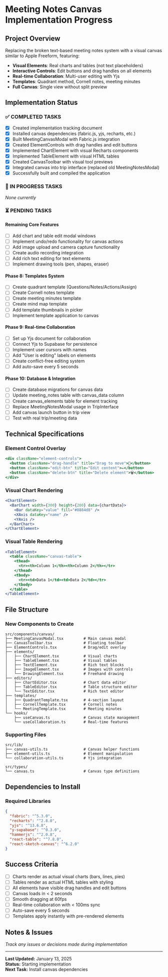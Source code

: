 # Meeting Notes Canvas Implementation Progress

## Project Overview
Replacing the broken text-based meeting notes system with a visual canvas similar to Apple Freeform, featuring:
- **Visual Elements**: Real charts and tables (not text placeholders)
- **Interactive Controls**: Edit buttons and drag handles on all elements
- **Real-time Collaboration**: Multi-user editing with Yjs
- **Templates**: Quadrant method, Cornell notes, meeting minutes
- **Full Canvas**: Single view without split preview

## Implementation Status

### ✅ COMPLETED TASKS
- [x] Created implementation tracking document
- [x] Installed canvas dependencies (fabric.js, yjs, recharts, etc.)
- [x] Built MeetingCanvasModal with Fabric.js integration
- [x] Created ElementControls with drag handles and edit buttons
- [x] Implemented ChartElement with visual Recharts components
- [x] Implemented TableElement with visual HTML tables
- [x] Created CanvasToolbar with visual tool previews
- [x] Integrated canvas into trip interface (replaced old MeetingNotesModal)
- [x] Successfully built and compiled the application

### 🚧 IN PROGRESS TASKS
*None currently*

### ⏳ PENDING TASKS

#### Remaining Core Features
- [ ] Add chart and table edit modal windows
- [ ] Implement undo/redo functionality for canvas actions
- [ ] Add image upload and camera capture functionality
- [ ] Create audio recording integration
- [ ] Add rich text editing for text elements
- [ ] Implement drawing tools (pen, shapes, eraser)

#### Phase 8: Templates System
- [ ] Create quadrant template (Questions/Notes/Actions/Assign)
- [ ] Create Cornell notes template  
- [ ] Create meeting minutes template
- [ ] Create mind map template
- [ ] Add template thumbnails in picker
- [ ] Implement template application to canvas

#### Phase 9: Real-time Collaboration
- [ ] Set up Yjs document for collaboration
- [ ] Connect Yjs to Supabase for persistence
- [ ] Implement user cursors with names
- [ ] Add "User is editing" labels on elements
- [ ] Create conflict-free editing system
- [ ] Add auto-save every 5 seconds

#### Phase 10: Database & Integration
- [ ] Create database migrations for canvas data
- [ ] Update meeting_notes table with canvas_data column
- [ ] Create canvas_elements table for element tracking
- [ ] Replace MeetingNotesModal usage in TripInterface
- [ ] Add canvas launch button in trip view
- [ ] Test with real trip/meeting data

## Technical Specifications

### Element Control Overlay
```jsx
<div className="element-controls">
  <button className="drag-handle" title="Drag to move">🤚</button>
  <button className="edit-btn" title="Edit content">✏️</button>
  <button className="delete-btn" title="Delete element">🗑️</button>
</div>
```

### Visual Chart Rendering
```jsx
<ChartElement>
  <BarChart width={300} height={200} data={chartData}>
    <Bar dataKey="value" fill="#8884d8" />
    <XAxis dataKey="name" />
    <YAxis />
  </BarChart>
</ChartElement>
```

### Visual Table Rendering
```jsx
<TableElement>
  <table className="canvas-table">
    <thead>
      <tr><th>Column 1</th><th>Column 2</th></tr>
    </thead>
    <tbody>
      <tr><td>Data 1</td><td>Data 2</td></tr>
    </tbody>
  </table>
</TableElement>
```

## File Structure

### New Components to Create
```
src/components/canvas/
├── MeetingCanvasModal.tsx         # Main canvas modal
├── CanvasToolbar.tsx              # Floating toolbar
├── ElementControls.tsx            # Drag/edit overlay
├── elements/
│   ├── ChartElement.tsx           # Visual charts
│   ├── TableElement.tsx           # Visual tables
│   ├── TextElement.tsx            # Rich text blocks
│   ├── ImageElement.tsx           # Images with controls
│   └── DrawingElement.tsx         # Freehand drawing
├── editors/
│   ├── ChartEditor.tsx            # Chart data editor
│   ├── TableEditor.tsx            # Table structure editor
│   └── TextEditor.tsx             # Rich text editor
├── templates/
│   ├── QuadrantTemplate.tsx       # 4-section layout
│   ├── CornellTemplate.tsx        # Cornell notes
│   └── MeetingTemplate.tsx        # Meeting minutes
└── hooks/
    ├── useCanvas.ts               # Canvas state management
    └── useCollaboration.ts        # Real-time features
```

### Supporting Files
```
src/lib/
├── canvas-utils.ts                # Canvas helper functions
├── element-utils.ts               # Element manipulation
└── collaboration-utils.ts         # Yjs integration

src/types/
└── canvas.ts                      # Canvas type definitions
```

## Dependencies to Install

### Required Libraries
```json
{
  "fabric": "^5.3.0",
  "recharts": "^2.8.0", 
  "yjs": "^13.6.8",
  "y-supabase": "^0.3.0",
  "hammerjs": "^2.0.8",
  "react-table": "^7.8.0",
  "react-sketch-canvas": "^6.2.0"
}
```

## Success Criteria
- [ ] Charts render as actual visual charts (bars, lines, pies)
- [ ] Tables render as actual HTML tables with styling
- [ ] All elements have visible drag handles and edit buttons
- [ ] Canvas loads in < 2 seconds
- [ ] Smooth dragging at 60fps
- [ ] Real-time collaboration with < 100ms sync
- [ ] Auto-save every 5 seconds
- [ ] Templates apply instantly with pre-rendered elements

## Notes & Issues
*Track any issues or decisions made during implementation*

---

**Last Updated:** January 13, 2025  
**Status:** Starting implementation  
**Next Task:** Install canvas dependencies